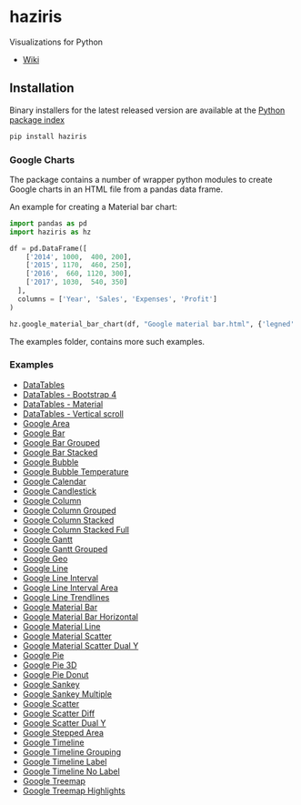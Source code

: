 # haziris
Visualizations for Python

- [Wiki](https://github.com/haziris/haziris-python/wiki)

## Installation
Binary installers for the latest released version are available at the [Python
package index](https://pypi.org/project/haziris/) 

```sh
pip install haziris
```

### Google Charts
The package contains a number of wrapper python modules to create Google charts in an HTML file from a pandas data frame.

An example for creating a Material bar chart:

```py
import pandas as pd
import haziris as hz

df = pd.DataFrame([
    ['2014', 1000,  400, 200],
    ['2015', 1170,  460, 250],
    ['2016',  660, 1120, 300],
    ['2017', 1030,  540, 350]
  ],
  columns = ['Year', 'Sales', 'Expenses', 'Profit']
)

hz.google_material_bar_chart(df, "Google material bar.html", {'legned':'None'})
```

The examples folder, contains more such examples.


### Examples
- [DataTables](http://haziris.org/examples/haziris-python-datatables.html)
- [DataTables - Bootstrap 4 ](http://haziris.org/examples/haziris-python-datatables_bootstrap4.html)
- [DataTables - Material](http://haziris.org/examples/haziris-python-datatables_material.html)
- [DataTables - Vertical scroll](http://haziris.org/examples/haziris-python-datatables_vertical_scroll.html)
- [Google Area](http://haziris.org/examples/haziris-python-google_area.html)
- [Google Bar](http://haziris.org/examples/haziris-python-google_bar.html)
- [Google Bar Grouped](http://haziris.org/examples/haziris-python-google_bar_1.html)
- [Google Bar Stacked](http://haziris.org/examples/haziris-python-google_bar_stacked.html)
- [Google Bubble](http://haziris.org/examples/haziris-python-google_bubble.html)
- [Google Bubble Temperature](http://haziris.org/examples/haziris-python-google_bubble_temperature.html)
- [Google Calendar](http://haziris.org/examples/haziris-python-google_calendar.html)
- [Google Candlestick](http://haziris.org/examples/haziris-python-google_candlestick.html)
- [Google Column](http://haziris.org/examples/haziris-python-google_column.html)
- [Google Column Grouped](http://haziris.org/examples/haziris-python-google_column_grouped.html)
- [Google Column Stacked](http://haziris.org/examples/haziris-python-google_column_stacked.html)
- [Google Column Stacked Full](http://haziris.org/examples/haziris-python-google_column_stacked_full.html)
- [Google Gantt](http://haziris.org/examples/haziris-python-google_gantt.html)
- [Google Gantt Grouped](http://haziris.org/examples/haziris-python-google_gantt_grouping.html)
- [Google Geo](http://haziris.org/examples/haziris-python-google_geo.html)
- [Google Line](http://haziris.org/examples/haziris-python-google_line.html)
- [Google Line Interval](http://haziris.org/examples/haziris-python-google_line_interval.html)
- [Google Line Interval Area](http://haziris.org/examples/haziris-python-google_line_interval_area.html)
- [Google Line Trendlines](http://haziris.org/examples/haziris-python-google_line_trendlines.html)
- [Google Material Bar](http://haziris.org/examples/haziris-python-google_material_bar.html)
- [Google Material Bar Horizontal](http://haziris.org/examples/haziris-python-google_material_bar_horizontal.html)
- [Google Material Line](http://haziris.org/examples/haziris-python-google_material_line.html)
- [Google Material Scatter](http://haziris.org/examples/haziris-python-google_material_scatter.html)
- [Google Material Scatter Dual Y](http://haziris.org/examples/haziris-python-google_material_scatter_dual_y.html)
- [Google Pie](http://haziris.org/examples/haziris-python-google_pie.html)
- [Google Pie 3D](http://haziris.org/examples/haziris-python-google_pie_3d.html)
- [Google Pie Donut](http://haziris.org/examples/haziris-python-google_pie_donut.html)
- [Google Sankey](http://haziris.org/examples/haziris-python-google_sankey.html)
- [Google Sankey Multiple](http://haziris.org/examples/haziris-python-google_sankey_multiple.html)
- [Google Scatter](http://haziris.org/examples/haziris-python-google_scatter.html)
- [Google Scatter Diff](http://haziris.org/examples/haziris-python-google_scatter_diff.html)
- [Google Scatter Dual Y](http://haziris.org/examples/haziris-python-google_scatter_dual_y.html)
- [Google Stepped Area](http://haziris.org/examples/haziris-python-google_stepped_area.html)
- [Google Timeline](http://haziris.org/examples/haziris-python-google_timeline.html)
- [Google Timeline Grouping](http://haziris.org/examples/haziris-python-google_timeline_grouping.html)
- [Google Timeline Label](http://haziris.org/examples/haziris-python-google_timeline_label.html)
- [Google Timeline No Label](http://haziris.org/examples/haziris-python-google_timeline_no_label.html)
- [Google Treemap](http://haziris.org/examples/haziris-python-google_treemap.html)
- [Google Treemap Highlights](http://haziris.org/examples/haziris-python-google_treemap_highlights.html)